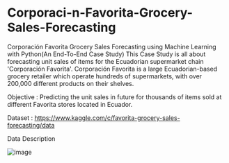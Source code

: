 # Corporaci-n-Favorita-Grocery-Sales-Forecasting
Corporación Favorita Grocery Sales Forecasting using Machine Learning with Python(An End-To-End Case Study)
This Case Study is all about forecasting unit sales of items for the Ecuadorian supermarket chain 'Corporación Favorita'.
Corporación Favorita is a large Ecuadorian-based grocery retailer which operate hundreds of supermarkets, with over 200,000 different products on their shelves.

Objective : Predicting the unit sales in future for thousands of items sold at different Favorita stores located in Ecuador.

Dataset :  https://www.kaggle.com/c/favorita-grocery-sales-forecasting/data

Data Description


![image](https://user-images.githubusercontent.com/82460695/119709967-751cab00-be7b-11eb-9915-0b356f7ca5a7.png)

